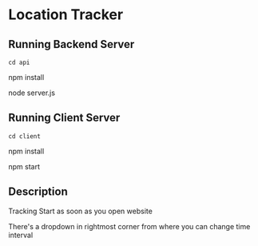 # Location Tracker

## Running Backend Server 
   ```cd api```

   npm install
   
   node server.js

## Running Client Server
  ```cd client``` 

  npm install
  
  npm start

## Description
   Tracking Start as soon as you open website
   
   There's a dropdown in rightmost corner from where you can change time interval

